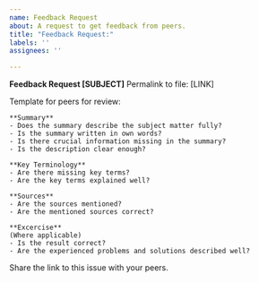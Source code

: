 ```yaml
---
name: Feedback Request
about: A request to get feedback from peers.
title: "Feedback Request:"
labels: ''
assignees: ''

---
```


**Feedback Request [SUBJECT]**
Permalink to file: [LINK]

Template for peers for review: 
```
**Summary**
- Does the summary describe the subject matter fully?
- Is the summary written in own words?
- Is there crucial information missing in the summary?
- Is the description clear enough?

**Key Terminology**
- Are there missing key terms?
- Are the key terms explained well?

**Sources**
- Are the sources mentioned?
- Are the mentioned sources correct?

**Excercise**
(Where applicable)
- Is the result correct?
- Are the experienced problems and solutions described well?
```

Share the link to this issue with your peers.